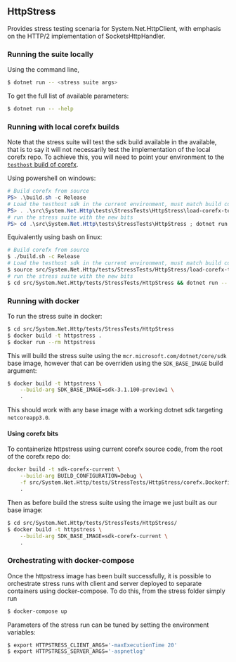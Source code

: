 ## HttpStress

Provides stress testing scenaria for System.Net.HttpClient, with emphasis on the HTTP/2 implementation of SocketsHttpHandler.

### Running the suite locally

Using the command line,

```bash
$ dotnet run -- <stress suite args>
```

To get the full list of available parameters:

```bash
$ dotnet run -- -help
```

### Running with local corefx builds

Note that the stress suite will test the sdk build available in the available,
that is to say it will not necessarily test the implementation of the local corefx repo.
To achieve this, you will need to point your environment to the [`testhost` build of corefx](https://github.com/dotnet/coreclr/blob/master/Documentation/building/testing-with-corefx.md).

Using powershell on windows:

```powershell
# Build corefx from source
PS> .\build.sh -c Release
# Load the testhost sdk in the current environment, must match build configuration
PS> . .\src\System.Net.Http\tests\StressTests\HttpStress\load-corefx-testhost.ps1 -c Release
# run the stress suite with the new bits
PS> cd .\src\System.Net.Http\tests\StressTests\HttpStress ; dotnet run -c Release -- <stress args>
```

Equivalently using bash on linux:

```bash
# Build corefx from source
$ ./build.sh -c Release
# Load the testhost sdk in the current environment, must match build configuration
$ source src/System.Net.Http/tests/StressTests/HttpStress/load-corefx-testhost.sh -c Release
# run the stress suite with the new bits
$ cd src/System.Net.Http/tests/StressTests/HttpStress && dotnet run -- <stress args>
```

### Running with docker

To run the stress suite in docker:

```bash
$ cd src/System.Net.Http/tests/StressTests/HttpStress
$ docker build -t httpstress .
$ docker run --rm httpstress
```

This will build the stress suite using the `mcr.microsoft.com/dotnet/core/sdk` base image,
however that can be overriden using the `SDK_BASE_IMAGE` build argument:

```bash
$ docker build -t httpstress \
    --build-arg SDK_BASE_IMAGE=sdk-3.1.100-preview1 \
    .
```

This should work with any base image with a working dotnet sdk targeting `netcoreapp3.0`.

#### Using corefx bits

To containerize httpstress using current corefx source code, from the root of the corefx repo do:
```bash
docker build -t sdk-corefx-current \
    --build-arg BUILD_CONFIGURATION=Debug \
    -f src/System.Net.Http/tests/StressTests/HttpStress/corefx.Dockerfile \
    .
```
Then as before build the stress suite using the image we just built as our base image:
```bash
$ cd src/System.Net.Http/tests/StressTests/HttpStress/
$ docker build -t httpstress \
    --build-arg SDK_BASE_IMAGE=sdk-corefx-current \
    .
```

### Orchestrating with docker-compose

Once the httpstress image has been built successfully, 
it is possible to orchestrate stress runs with client and server deployed to separate containers
using docker-compose. 
To do this, from the stress folder simply run
```bash
$ docker-compose up
```
Parameters of the stress run can be tuned by setting the environment variables:
```bash
$ export HTTPSTRESS_CLIENT_ARGS='-maxExecutionTime 20'
$ export HTTPSTRESS_SERVER_ARGS='-aspnetlog'
```
